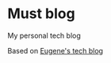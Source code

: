 # Must blog
My personal tech blog

Based on [Eugene's tech blog](https://github.com/loreanvictor/techblog)